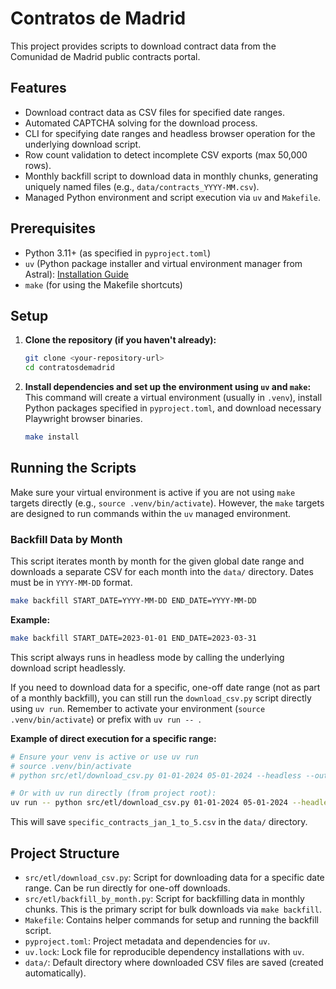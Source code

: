 # Contratos de Madrid

This project provides scripts to download contract data from the Comunidad de Madrid public contracts portal.

## Features

- Download contract data as CSV files for specified date ranges.
- Automated CAPTCHA solving for the download process.
- CLI for specifying date ranges and headless browser operation for the underlying download script.
- Row count validation to detect incomplete CSV exports (max 50,000 rows).
- Monthly backfill script to download data in monthly chunks, generating uniquely named files (e.g., `data/contracts_YYYY-MM.csv`).
- Managed Python environment and script execution via `uv` and `Makefile`.

## Prerequisites

- Python 3.11+ (as specified in `pyproject.toml`)
- `uv` (Python package installer and virtual environment manager from Astral): [Installation Guide](https://github.com/astral-sh/uv)
- `make` (for using the Makefile shortcuts)

## Setup

1.  **Clone the repository (if you haven't already):**
    ```bash
    git clone <your-repository-url>
    cd contratosdemadrid
    ```

2.  **Install dependencies and set up the environment using `uv` and `make`:**
    This command will create a virtual environment (usually in `.venv`), install Python packages specified in `pyproject.toml`, and download necessary Playwright browser binaries.
    ```bash
    make install
    ```

## Running the Scripts

Make sure your virtual environment is active if you are not using `make` targets directly (e.g., `source .venv/bin/activate`). However, the `make` targets are designed to run commands within the `uv` managed environment.

### Backfill Data by Month

This script iterates month by month for the given global date range and downloads a separate CSV for each month into the `data/` directory. Dates must be in `YYYY-MM-DD` format.

```bash
make backfill START_DATE=YYYY-MM-DD END_DATE=YYYY-MM-DD
```

**Example:**
```bash
make backfill START_DATE=2023-01-01 END_DATE=2023-03-31
```
This script always runs in headless mode by calling the underlying download script headlessly.

If you need to download data for a specific, one-off date range (not as part of a monthly backfill), you can still run the `download_csv.py` script directly using `uv run`. Remember to activate your environment (`source .venv/bin/activate`) or prefix with `uv run -- `.

**Example of direct execution for a specific range:**
```bash
# Ensure your venv is active or use uv run
# source .venv/bin/activate 
# python src/etl/download_csv.py 01-01-2024 05-01-2024 --headless --output-name my_specific_download

# Or with uv run directly (from project root):
uv run -- python src/etl/download_csv.py 01-01-2024 05-01-2024 --headless --output-name specific_contracts_jan_1_to_5
```
This will save `specific_contracts_jan_1_to_5.csv` in the `data/` directory.

## Project Structure

- `src/etl/download_csv.py`: Script for downloading data for a specific date range. Can be run directly for one-off downloads.
- `src/etl/backfill_by_month.py`: Script for backfilling data in monthly chunks. This is the primary script for bulk downloads via `make backfill`.
- `Makefile`: Contains helper commands for setup and running the backfill script.
- `pyproject.toml`: Project metadata and dependencies for `uv`.
- `uv.lock`: Lock file for reproducible dependency installations with `uv`.
- `data/`: Default directory where downloaded CSV files are saved (created automatically).
